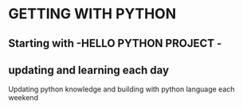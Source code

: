 # GETTING WITH PYTHON

## Starting with -HELLO PYTHON PROJECT - 
## updating and learning each day
Updating python knowledge and building with python language each weekend
